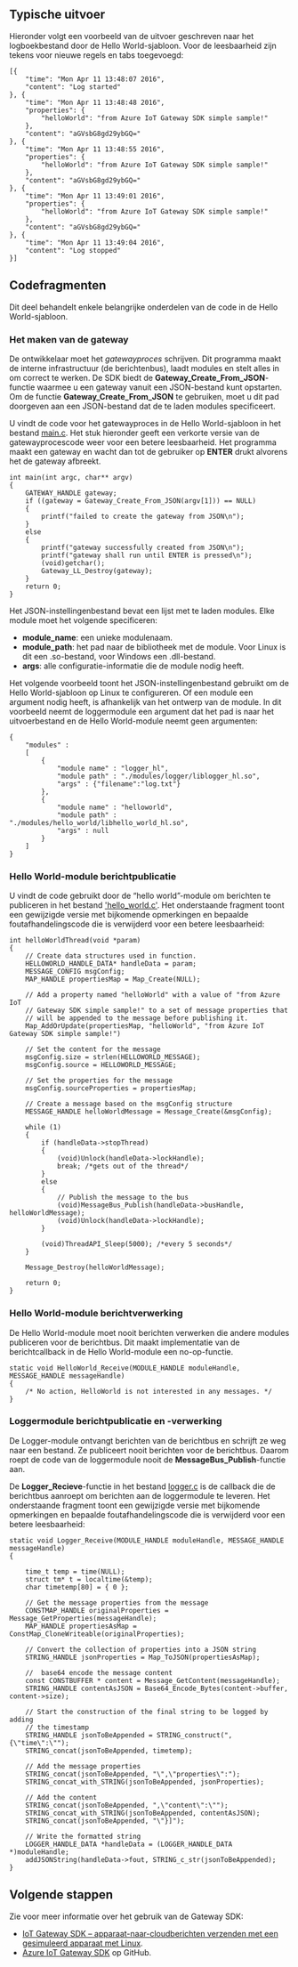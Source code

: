 ## Typische uitvoer

Hieronder volgt een voorbeeld van de uitvoer geschreven naar het logboekbestand door de Hello World-sjabloon. Voor de leesbaarheid zijn tekens voor nieuwe regels en tabs toegevoegd:

```
[{
    "time": "Mon Apr 11 13:48:07 2016",
    "content": "Log started"
}, {
    "time": "Mon Apr 11 13:48:48 2016",
    "properties": {
        "helloWorld": "from Azure IoT Gateway SDK simple sample!"
    },
    "content": "aGVsbG8gd29ybGQ="
}, {
    "time": "Mon Apr 11 13:48:55 2016",
    "properties": {
        "helloWorld": "from Azure IoT Gateway SDK simple sample!"
    },
    "content": "aGVsbG8gd29ybGQ="
}, {
    "time": "Mon Apr 11 13:49:01 2016",
    "properties": {
        "helloWorld": "from Azure IoT Gateway SDK simple sample!"
    },
    "content": "aGVsbG8gd29ybGQ="
}, {
    "time": "Mon Apr 11 13:49:04 2016",
    "content": "Log stopped"
}]
```

## Codefragmenten

Dit deel behandelt enkele belangrijke onderdelen van de code in de Hello World-sjabloon.

### Het maken van de gateway

De ontwikkelaar moet het *gatewayproces* schrijven. Dit programma maakt de interne infrastructuur (de berichtenbus), laadt modules en stelt alles in om correct te werken. De SDK biedt de **Gateway_Create_From_JSON**-functie waarmee u een gateway vanuit een JSON-bestand kunt opstarten. Om de functie **Gateway_Create_From_JSON** te gebruiken, moet u dit pad doorgeven aan een JSON-bestand dat de te laden modules specificeert. 

U vindt de code voor het gatewayproces in de Hello World-sjabloon in het bestand [main.c][lnk-main-c]. Het stuk hieronder geeft een verkorte versie van de gatewayprocescode weer voor een betere leesbaarheid. Het programma maakt een gateway en wacht dan tot de gebruiker op **ENTER** drukt alvorens het de gateway afbreekt. 

```
int main(int argc, char** argv)
{
    GATEWAY_HANDLE gateway;
    if ((gateway = Gateway_Create_From_JSON(argv[1])) == NULL)
    {
        printf("failed to create the gateway from JSON\n");
    }
    else
    {
        printf("gateway successfully created from JSON\n");
        printf("gateway shall run until ENTER is pressed\n");
        (void)getchar();
        Gateway_LL_Destroy(gateway);
    }
    return 0;
}
```

Het JSON-instellingenbestand bevat een lijst met te laden modules. Elke module moet het volgende specificeren:

- **module_name**: een unieke modulenaam.
- **module_path**: het pad naar de bibliotheek met de module. Voor Linux is dit een .so-bestand, voor Windows een .dll-bestand.
- **args**: alle configuratie-informatie die de module nodig heeft.

Het volgende voorbeeld toont het JSON-instellingenbestand gebruikt om de Hello World-sjabloon op Linux te configureren. Of een module een argument nodig heeft, is afhankelijk van het ontwerp van de module. In dit voorbeeld neemt de loggermodule een argument dat het pad is naar het uitvoerbestand en de Hello World-module neemt geen argumenten:

```
{
    "modules" :
    [ 
        {
            "module name" : "logger_hl",
            "module path" : "./modules/logger/liblogger_hl.so",
            "args" : {"filename":"log.txt"}
        },
        {
            "module name" : "helloworld",
            "module path" : "./modules/hello_world/libhello_world_hl.so",
            "args" : null
        }
    ]
}
```

### Hello World-module berichtpublicatie

U vindt de code gebruikt door de “hello world”-module om berichten te publiceren in het bestand ['hello_world.c'][lnk-helloworld-c]. Het onderstaande fragment toont een gewijzigde versie met bijkomende opmerkingen en bepaalde foutafhandelingscode die is verwijderd voor een betere leesbaarheid:

```
int helloWorldThread(void *param)
{
    // Create data structures used in function.
    HELLOWORLD_HANDLE_DATA* handleData = param;
    MESSAGE_CONFIG msgConfig;
    MAP_HANDLE propertiesMap = Map_Create(NULL);
    
    // Add a property named "helloWorld" with a value of "from Azure IoT
    // Gateway SDK simple sample!" to a set of message properties that
    // will be appended to the message before publishing it. 
    Map_AddOrUpdate(propertiesMap, "helloWorld", "from Azure IoT Gateway SDK simple sample!")

    // Set the content for the message
    msgConfig.size = strlen(HELLOWORLD_MESSAGE);
    msgConfig.source = HELLOWORLD_MESSAGE;

    // Set the properties for the message
    msgConfig.sourceProperties = propertiesMap;
    
    // Create a message based on the msgConfig structure
    MESSAGE_HANDLE helloWorldMessage = Message_Create(&msgConfig);

    while (1)
    {
        if (handleData->stopThread)
        {
            (void)Unlock(handleData->lockHandle);
            break; /*gets out of the thread*/
        }
        else
        {
            // Publish the message to the bus
            (void)MessageBus_Publish(handleData->busHandle, helloWorldMessage);
            (void)Unlock(handleData->lockHandle);
        }

        (void)ThreadAPI_Sleep(5000); /*every 5 seconds*/
    }

    Message_Destroy(helloWorldMessage);

    return 0;
}
```

### Hello World-module berichtverwerking

De Hello World-module moet nooit berichten verwerken die andere modules publiceren voor de berichtbus. Dit maakt implementatie van de berichtcallback in de Hello World-module een no-op-functie.

```
static void HelloWorld_Receive(MODULE_HANDLE moduleHandle, MESSAGE_HANDLE messageHandle)
{
    /* No action, HelloWorld is not interested in any messages. */
}
```

### Loggermodule berichtpublicatie en -verwerking

De Logger-module ontvangt berichten van de berichtbus en schrijft ze weg naar een bestand. Ze publiceert nooit berichten voor de berichtbus. Daarom roept de code van de loggermodule nooit de **MessageBus_Publish**-functie aan.

De **Logger_Recieve**-functie in het bestand [logger.c][lnk-logger-c] is de callback die de berichtbus aanroept om berichten aan de loggermodule te leveren. Het onderstaande fragment toont een gewijzigde versie met bijkomende opmerkingen en bepaalde foutafhandelingscode die is verwijderd voor een betere leesbaarheid:

```
static void Logger_Receive(MODULE_HANDLE moduleHandle, MESSAGE_HANDLE messageHandle)
{

    time_t temp = time(NULL);
    struct tm* t = localtime(&temp);
    char timetemp[80] = { 0 };

    // Get the message properties from the message
    CONSTMAP_HANDLE originalProperties = Message_GetProperties(messageHandle); 
    MAP_HANDLE propertiesAsMap = ConstMap_CloneWriteable(originalProperties);

    // Convert the collection of properties into a JSON string
    STRING_HANDLE jsonProperties = Map_ToJSON(propertiesAsMap);

    //  base64 encode the message content
    const CONSTBUFFER * content = Message_GetContent(messageHandle);
    STRING_HANDLE contentAsJSON = Base64_Encode_Bytes(content->buffer, content->size);

    // Start the construction of the final string to be logged by adding
    // the timestamp
    STRING_HANDLE jsonToBeAppended = STRING_construct(",{\"time\":\"");
    STRING_concat(jsonToBeAppended, timetemp);

    // Add the message properties
    STRING_concat(jsonToBeAppended, "\",\"properties\":"); 
    STRING_concat_with_STRING(jsonToBeAppended, jsonProperties);

    // Add the content
    STRING_concat(jsonToBeAppended, ",\"content\":\"");
    STRING_concat_with_STRING(jsonToBeAppended, contentAsJSON);
    STRING_concat(jsonToBeAppended, "\"}]");

    // Write the formatted string
    LOGGER_HANDLE_DATA *handleData = (LOGGER_HANDLE_DATA *)moduleHandle;
    addJSONString(handleData->fout, STRING_c_str(jsonToBeAppended);
}
```

## Volgende stappen

Zie voor meer informatie over het gebruik van de Gateway SDK:

- [IoT Gateway SDK – apparaat-naar-cloudberichten verzenden met een gesimuleerd apparaat met Linux][lnk-gateway-simulated].
- [Azure IoT Gateway SDK][lnk-gateway-sdk] op GitHub.

<!-- Links -->
[lnk-main-c]: https://github.com/Azure/azure-iot-gateway-sdk/blob/master/samples/hello_world/src/main.c
[lnk-helloworld-c]: https://github.com/Azure/azure-iot-gateway-sdk/blob/master/modules/hello_world/src/hello_world.c
[lnk-logger-c]: https://github.com/Azure/azure-iot-gateway-sdk/blob/master/modules/logger/src/logger.c
[lnk-gateway-sdk]: https://github.com/Azure/azure-iot-gateway-sdk/
[lnk-gateway-simulated]: ../articles/iot-hub/iot-hub-linux-gateway-sdk-simulated-device.md


<!--HONumber=ago16_HO4-->



